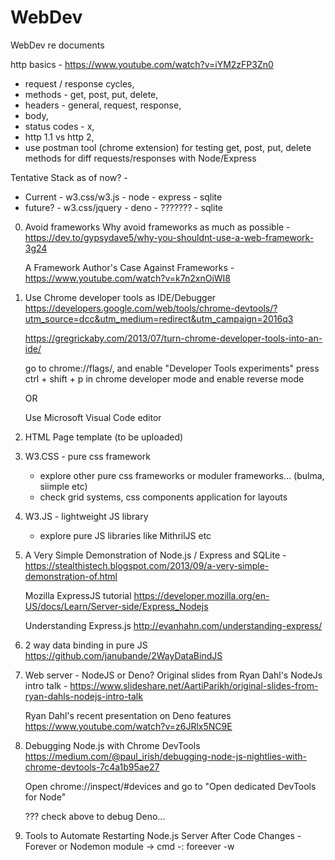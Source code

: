 # WebDev
WebDev re documents

http basics - https://www.youtube.com/watch?v=iYM2zFP3Zn0
- request / response cycles,
- methods - get, post, put, delete,
- headers - general, request, response,
- body,
- status codes - x,
- http 1.1 vs http 2,
- use postman tool (chrome extension) for testing get, post, put, delete methods for diff requests/responses with Node/Express

Tentative Stack as of now? - 
- Current - w3.css/w3.js - node - express - sqlite
- future? - w3.css/jquery - deno - ??????? - sqlite

0) Avoid frameworks 
    Why avoid frameworks as much as possible - https://dev.to/gypsydave5/why-you-shouldnt-use-a-web-framework-3g24
    
    A Framework Author's Case Against Frameworks - https://www.youtube.com/watch?v=k7n2xnOiWI8

1) Use Chrome developer tools as IDE/Debugger
    https://developers.google.com/web/tools/chrome-devtools/?utm_source=dcc&utm_medium=redirect&utm_campaign=2016q3
    
    https://gregrickaby.com/2013/07/turn-chrome-developer-tools-into-an-ide/
    
    go to chrome://flags/, and enable "Developer Tools experiments"
    press ctrl + shift + p in chrome developer mode and enable reverse mode

    OR
    
    Use Microsoft Visual Code editor

2) HTML Page template (to be uploaded)

3) W3.CSS - pure css framework
   - explore other pure css frameworks or moduler frameworks... (bulma, siimple etc)
   - check grid systems, css components application for layouts

4) W3.JS - lightweight JS library

   - explore pure JS libraries like MithrilJS etc

5) A Very Simple Demonstration of Node.js / Express and SQLite - 
   https://stealthistech.blogspot.com/2013/09/a-very-simple-demonstration-of.html

   Mozilla ExpressJS tutorial
   https://developer.mozilla.org/en-US/docs/Learn/Server-side/Express_Nodejs

   Understanding Express.js
   http://evanhahn.com/understanding-express/
   
6) 2 way data binding in pure JS
    https://github.com/janubande/2WayDataBindJS

7) Web server - NodeJS or Deno?
    Original slides from Ryan Dahl's NodeJs intro talk -
    https://www.slideshare.net/AartiParikh/original-slides-from-ryan-dahls-nodejs-intro-talk

    Ryan Dahl's recent presentation on Deno features
    https://www.youtube.com/watch?v=z6JRlx5NC9E
    
8) Debugging Node.js with Chrome DevTools
    https://medium.com/@paul_irish/debugging-node-js-nightlies-with-chrome-devtools-7c4a1b95ae27

    Open chrome://inspect/#devices and go to "Open dedicated DevTools for Node"

    ??? check above to debug Deno...

9) Tools to Automate Restarting Node.js Server After Code Changes - Forever or Nodemon module -> cmd -: foreever -w <script>
https://strongloop.com/strongblog/comparison-tools-to-automate-restarting-node-js-server-after-code-changes-forever-nodemon-nodesupervisor-nodedev/

??? check above to debug Deno...

10) Server side rendering - 
    ExpressJS
    OR
    Fastify https://blog.logrocket.com/forget-express-js-opt-for-these-alternatives-instead/
    OR
    UWebSockets - https://levelup.gitconnected.com/will-node-js-forever-be-the-sluggish-golang-f632130e5c7a
    OR its express like wrapper - nanoexpress - https://github.com/dalisoft/nanoexpress

    ??? check above to debug Deno...
    
    SSR capabilites to learn -
    - routing
    - middleware
    - template engine
    - DB interface
    - auth - stateful (session based with cookie) 
    - auth - stateless (token based with Oauth, jwt...)

11) Object request mapper - 
    use query builder(Knex.JS)
    OR
    raw DB driver? - DB - Sqlite module (http://www.sqlitetutorial.net/sqlite-nodejs/)

    https://blog.logrocket.com/why-you-should-avoid-orms-with-examples-in-node-js-e0baab73fa5/ 

    ??? check above to debug Deno...

12) sqlite or nedb

 ______________________________________________________________________________________________________________________ 
 
For later exploration...

12) refactoring - https://www.youtube.com/watch?v=6wDoopbtEqk

https://github.com/cmstead/js-refactor

Misc -:
Web Developer Roadmap - Ref: https://github.com/kamranahmedse/developer-roadmap
